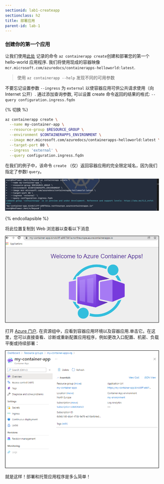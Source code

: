 ```yaml
---
sectionid: lab1-createapp
sectionclass: h2
title: 部署应用
parent-id: lab-1
---
```



### 创建你的第一个应用

让我们使用[此处](https://docs.microsoft.com/zh-cn/cli/azure/container) 记录的命令 `az containerapp create`创建和部署您的第一个 hello-world 应用程序. 我们将使用现成的容器映像 `mcr.microsoft.com/azuredocs/containerapps-helloworld:latest`.

> 使用 `az containerapp --help` 发现不同的可用参数

不要忘记设置参数 `--ingress` 为 `external` 以使容器应用可供公共请求使用（向 Internet 公开）. 通过添加查询参数, 可以设置 create 命令返回的结果的格式: `--query configuration.ingress.fqdn`

{% 切换 %}

``` bash
az containerapp create \
  --name my-container-app \
  --resource-group $RESOURCE_GROUP \
  --environment $CONTAINERAPPS_ENVIRONMENT \
  --image mcr.microsoft.com/azuredocs/containerapps-helloworld:latest \
  --target-port 80 \
  --ingress 'external' \
  --query configuration.ingress.fqdn
```

在我们的例子中，该命令 `create` （仅）返回容器应用的完全限定域名，因为我们指定了参数I  `query`。

![Create an with the console](/media/lab1/create-app.png)

{% endcollapsible %}

将此位置复制到 Web 浏览器以查看以下消息

![Running app](/media/lab1/running-app.png)

打开 [Azure 门户](https://portal.azure.com). 在资源组中，应看到容器应用环境以及容器应用.单击它。在这里，您可以直接查看、诊断或重新配置应用程序，例如更改入口配置、机密、负载平衡或持续部署：

![App in Azure](/media/lab1/created-app-in-azure.png)

就是这样！部署和托管应用程序是多么简单！
